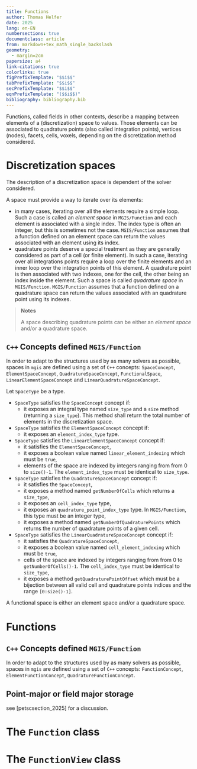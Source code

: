 ```yaml
---
title: Functions
author: Thomas Helfer
date: 2025
lang: en-EN
numbersections: true
documentclass: article
from: markdown+tex_math_single_backslash
geometry:
  - margin=2cm
papersize: a4
link-citations: true
colorlinks: true
figPrefixTemplate: "$$i$$"
tabPrefixTemplate: "$$i$$"
secPrefixTemplate: "$$i$$"
eqnPrefixTemplate: "($$i$$)"
bibliography: bibliography.bib
---
```


Functions, called fields in other contexts, describe a mapping between
elements of a (discretization) space to values. Those elements can be
associated to quadrature points (also called integration points),
vertices (nodes), facets, cells, voxels, depending on the discretization
method considered.

# Discretization spaces

The description of a discretization space is dependent of the solver
considered.

A space must provide a way to iterate over its elements:

- in many cases, iterating over all the elements require a simple loop.
  Such a case is called an *element space* in `MGIS/Function` and each
  element is associated with a single index. The index type is often an
  integer, but this is sometimes not the case. `MGIS/Function` assumes
  that a function defined on an element space can return the values
  associated with an element using its index.
- quadrature points deserve a special treatment as they are generally
  considered as part of a cell (or finite element). In such a case,
  iterating over all integrations points require a loop over the finite
  elements and an inner loop over the integration points of this
  element. A quadrature point is then associated with two indexes, one
  for the cell, the other being an index inside the element. Such a
  space is called *quadrature space* in `MGIS/Function`. `MGIS/Function`
  assumes that a function defined on a quadrature space can return the
  values associated with an quadrature point using its indexes.

> **Notes**
> 
> A space describing quadrature points can be either an *element space*
> and/or a quadrature space.

## `C++` Concepts defined `MGIS/Function`

In order to adapt to the structures used by as many solvers as possible,
spaces in `mgis` are defined using a set of `C++` concepts:
`SpaceConcept`, `ElementSpaceConcept`, `QuadratureSpaceConcept`,
`FunctionalSpace`, `LinearElementSpaceConcept` and
`LinearQuadratureSpaceConcept`.

Let `SpaceType` be a type.

- `SpaceType` satisfies the `SpaceConcept` concept if:
  - it exposes an integral type named `size_type` and a `size` method
    (returning a `size_type`). This method shall return the total number
    of elements in the discretization space.
- `SpaceType` satisfies the `ElementSpaceConcept` concept if:
  - it exposes an `element_index_type` type.
- `SpaceType` satisfies the `LinearElementSpaceConcept` concept if:
  - it satisfies the `ElementSpaceConcept`,
  - it exposes a boolean value named `linear_element_indexing` which
    must be `true`,
  - elements of the space are indexed by integers ranging from from 0 to
    `size()-1`. The `element_index_type` must be identical to
    `size_type`.
- `SpaceType` satisfies the `QuadratureSpaceConcept` concept if:
  - it satisfies the `SpaceConcept`,
  - it exposes a method named `getNumberOfCells` which returns a
    `size_type`,
  - it exposes an `cell_index_type` type,
  - it exposes an `quadrature_point_index_type` type. In `MGIS/Function`,
    this type must be an integer type,
  - it exposes a method named `getNumberOfQuadraturePoints` which returns
    the number of quadrature points of a given cell.
- `SpaceType` satisfies the `LinearQuadratureSpaceConcept` concept if:
  - it satisfies the `QuadratureSpaceConcept`,
  - it exposes a boolean value named `cell_element_indexing` which
    must be `true`,
  - cells of the space are indexed by integers ranging from from 0 to
    `getNumberOfCells()-1`. The `cell_index_type` must be identical to
    `size_type`,
  - it exposes a method `getQuadraturePointOffset` which must be a
    bijection between all valid cell and quadrature points indices and
    the range `[0:size()-1]`.

A functional space is either an element space and/or a quadrature space.

# Functions

## `C++` Concepts defined `MGIS/Function`

In order to adapt to the structures used by as many solvers as possible,
spaces in `mgis` are defined using a set of `C++` concepts:
`FunctionConcept`, `ElementFunctionConcept`, `QuadratureFunctionConcept`.

## Point-major or field major storage

see [petscsection_2025] for a discussion.

# The `Function` class



# The `FunctionView` class
